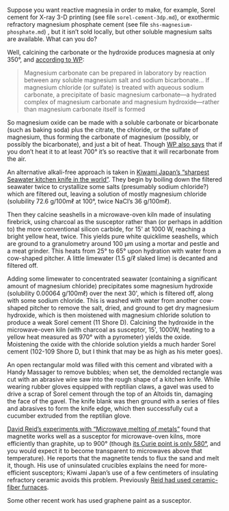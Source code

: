 Suppose you want reactive magnesia in order to make, for example,
Sorel cement for X-ray 3-D printing (see file `sorel-cement-3dp.md`),
or exothermic refractory magnesium phosphate cement (see file
`shs-magnesium-phosphate.md`) , but it isn’t sold locally, but other
soluble magnesium salts are available.  What can you do?

Well, calcining the carbonate or the hydroxide produces magnesia at
only 350°, and [according to WP][0]:

> Magnesium carbonate can be prepared in laboratory by reaction
> between any soluble magnesium salt and sodium bicarbonate... If
> magnesium chloride (or sulfate) is treated with aqueous sodium
> carbonate, a precipitate of basic magnesium carbonate—a hydrated
> complex of magnesium carbonate and magnesium hydroxide—rather than
> magnesium carbonate itself is formed

[0]: https://en.wikipedia.org/wiki/Magnesium_carbonate#Preparation

So magnesium oxide can be made with a soluble carbonate or bicarbonate
(such as baking soda) plus the citrate, the chloride, or the sulfate
of magnesium, thus forming the carbonate of magnesium (possibly, or
possibly the bicarbonate), and just a bit of heat.  Though [WP also
says][5] that if you don’t heat it to at least 700° it’s so reactive
that it will recarbonate from the air.

[5]: https://en.wikipedia.org/wiki/Magnesium_oxide

An alternative alkali-free approach is taken in [Kiwami Japan’s
“sharpest Seawater kitchen knife in the world”][1].  They begin by
boiling down the filtered seawater twice to crystallize some salts
(presumably sodium chloride?) which are filtered out, leaving a
solution of mostly magnesium chloride (solubility 72.6 g/100mℓ at
100°, twice NaCl’s 36 g/100mℓ).

Then they calcine seashells in a microwave-oven kiln made of
insulating firebrick, using charcoal as the susceptor rather than (or
perhaps in addition to) the more conventional silicon carbide, for 15'
at 1000 W, reaching a bright yellow heat, twice.  This yields pure
white quicklime seashells, which are ground to a granulometry around
100 μm using a mortar and pestle and a meat grinder.  This heats from
25° to 65° upon hydration with water from a cow-shaped pitcher.  A
little limewater (1.5 g/ℓ slaked lime) is decanted and filtered off.

Adding some limewater to concentrated seawater (containing a
significant amount of magnesium chloride) precipitates some magnesium
hydroxide (solubility 0.00064 g/100mℓ) over the next 30', which is
filtered off, along with some sodium chloride.  This is washed with
water from another cow-shaped pitcher to remove the salt, dried, and
ground to get dry magnesium hydroxide, which is then moistened with
magnesium chloride solution to produce a weak Sorel cement (11 Shore
D).  Calcining the hydroxide in the microwave-oven kiln (with charcoal
as susceptor, 15', 1000W, heating to a yellow heat measured as 970°
with a pyrometer) yields the oxide.  Moistening the oxide with the
chloride solution yields a much harder Sorel cement (102-109 Shore D,
but I think that may be as high as his meter goes).

An open rectangular mold was filled with this cement and vibrated with
a Handy Massager to remove bubbles; when set, the demolded rectangle
was cut with an abrasive wire saw into the rough shape of a kitchen
knife.  While wearing rubber gloves equipped with reptilian claws, a
gavel was used to drive a scrap of Sorel cement through the top of an
Altoids tin, damaging the face of the gavel.  The knife blank was then
ground with a series of files and abrasives to form the knife edge,
which then successfully cut a cucumber extruded from the reptilian
glove.

[David Reid’s experiments with “Microwave melting of metals”][2] found
that magnetite works well as a susceptor for microwave-oven kilns,
more efficiently than graphite, up to 900° (though [its Curie point is
only 580°][3], and you would expect it to become transparent to
microwaves above that temperature).  He reports that the magnetite
tends to flux the sand and melt it, though.  His use of uninsulated
crucibles explains the need for more-efficient susceptors; Kiwami
Japan’s use of a few centimeters of insulating refractory ceramic
avoids this problem.  Previously [Reid had used ceramic-fiber
furnaces][4].

[1]: https://www.youtube.com/watch?v=pFG-nXUw6Ts
[2]: https://www.talisman.org/~erlkonig/misc/microwave-metal-casting.html
[3]: https://en.wikipedia.org/wiki/Magnetite
[4]: https://web.archive.org/web/20120419035439/home.c2i.net/metaphor/rt.html

Some other recent work has used graphene paint as a susceptor.